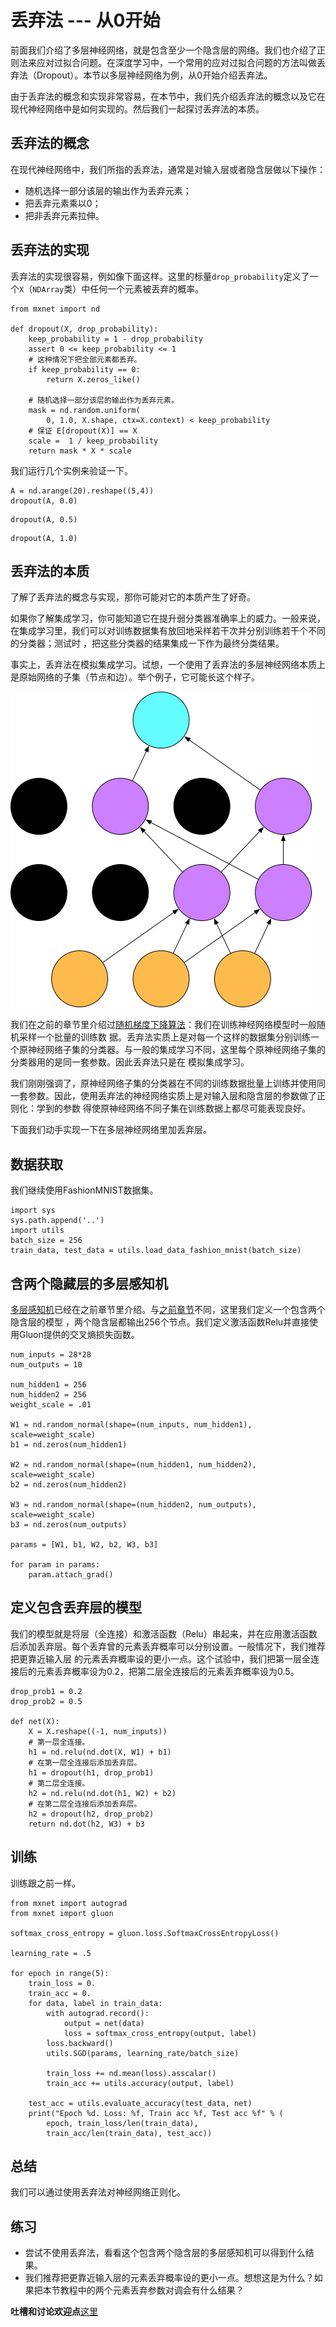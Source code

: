 # 丢弃法 --- 从0开始

前面我们介绍了多层神经网络，就是包含至少一个隐含层的网络。我们也介绍了正则法来应对过拟合问题。在深度学习中，一个常用的应对过拟合问题的方法叫做丢弃法（Dropout）。本节以多层神经网络为例，从0开始介绍丢弃法。

由于丢弃法的概念和实现非常容易，在本节中，我们先介绍丢弃法的概念以及它在现代神经网络中是如何实现的。然后我们一起探讨丢弃法的本质。


## 丢弃法的概念

在现代神经网络中，我们所指的丢弃法，通常是对输入层或者隐含层做以下操作：

* 随机选择一部分该层的输出作为丢弃元素；
* 把丢弃元素乘以0；
* 把非丢弃元素拉伸。


## 丢弃法的实现

丢弃法的实现很容易，例如像下面这样。这里的标量`drop_probability`定义了一个`X`（`NDArray`类）中任何一个元素被丢弃的概率。

```{.python .input}
from mxnet import nd

def dropout(X, drop_probability):
    keep_probability = 1 - drop_probability
    assert 0 <= keep_probability <= 1
    # 这种情况下把全部元素都丢弃。
    if keep_probability == 0:
        return X.zeros_like()
    
    # 随机选择一部分该层的输出作为丢弃元素。
    mask = nd.random.uniform(
        0, 1.0, X.shape, ctx=X.context) < keep_probability
    # 保证 E[dropout(X)] == X
    scale =  1 / keep_probability 
    return mask * X * scale
```

我们运行几个实例来验证一下。

```{.python .input}
A = nd.arange(20).reshape((5,4))
dropout(A, 0.0)
```

```{.python .input}
dropout(A, 0.5)
```

```{.python .input}
dropout(A, 1.0)
```

## 丢弃法的本质

了解了丢弃法的概念与实现，那你可能对它的本质产生了好奇。

如果你了解集成学习，你可能知道它在提升弱分类器准确率上的威力。一般来说，在集成学习里，我们可以对训练数据集有放回地采样若干次并分别训练若干个不同的分类器；测试时
，把这些分类器的结果集成一下作为最终分类结果。

事实上，丢弃法在模拟集成学习。试想，一个使用了丢弃法的多层神经网络本质上是原始网络的子集（节点和边）。举个例子，它可能长这个样子。

![](../img/dropout.png)

我们在之前的章节里介绍过[随机梯度下降算法](linear-regression-scratch.md)：我们在训练神经网络模型时一般随机采样一个批量的训练数
据。丢弃法实质上是对每一个这样的数据集分别训练一个原神经网络子集的分类器。与一般的集成学习不同，这里每个原神经网络子集的分类器用的是同一套参数。因此丢弃法只是在
模拟集成学习。

我们刚刚强调了，原神经网络子集的分类器在不同的训练数据批量上训练并使用同一套参数。因此，使用丢弃法的神经网络实质上是对输入层和隐含层的参数做了正则化：学到的参数
得使原神经网络不同子集在训练数据上都尽可能表现良好。

下面我们动手实现一下在多层神经网络里加丢弃层。

## 数据获取

我们继续使用FashionMNIST数据集。

```{.python .input  n=1}
import sys
sys.path.append('..')
import utils
batch_size = 256
train_data, test_data = utils.load_data_fashion_mnist(batch_size)
```

## 含两个隐藏层的多层感知机

[多层感知机](mlp-scratch.md)已经在之前章节里介绍。与[之前章节](mlp-scratch.md)不同，这里我们定义一个包含两个隐含层的模型
，两个隐含层都输出256个节点。我们定义激活函数Relu并直接使用Gluon提供的交叉熵损失函数。

```{.python .input  n=2}
num_inputs = 28*28
num_outputs = 10

num_hidden1 = 256
num_hidden2 = 256
weight_scale = .01

W1 = nd.random_normal(shape=(num_inputs, num_hidden1), scale=weight_scale)
b1 = nd.zeros(num_hidden1)

W2 = nd.random_normal(shape=(num_hidden1, num_hidden2), scale=weight_scale)
b2 = nd.zeros(num_hidden2)

W3 = nd.random_normal(shape=(num_hidden2, num_outputs), scale=weight_scale)
b3 = nd.zeros(num_outputs)

params = [W1, b1, W2, b2, W3, b3]

for param in params:
    param.attach_grad()
```

## 定义包含丢弃层的模型

我们的模型就是将层（全连接）和激活函数（Relu）串起来，并在应用激活函数后添加丢弃层。每个丢弃曾的元素丢弃概率可以分别设置。一般情况下，我们推荐把更靠近输入层
的元素丢弃概率设的更小一点。这个试验中，我们把第一层全连接后的元素丢弃概率设为0.2，把第二层全连接后的元素丢弃概率设为0.5。

```{.python .input  n=4}
drop_prob1 = 0.2
drop_prob2 = 0.5

def net(X):
    X = X.reshape((-1, num_inputs))
    # 第一层全连接。
    h1 = nd.relu(nd.dot(X, W1) + b1)
    # 在第一层全连接后添加丢弃层。
    h1 = dropout(h1, drop_prob1)
    # 第二层全连接。
    h2 = nd.relu(nd.dot(h1, W2) + b2)
    # 在第二层全连接后添加丢弃层。
    h2 = dropout(h2, drop_prob2)
    return nd.dot(h2, W3) + b3
```

## 训练

训练跟之前一样。

```{.python .input  n=8}
from mxnet import autograd
from mxnet import gluon

softmax_cross_entropy = gluon.loss.SoftmaxCrossEntropyLoss()

learning_rate = .5

for epoch in range(5):
    train_loss = 0.
    train_acc = 0.
    for data, label in train_data:
        with autograd.record():
            output = net(data)
            loss = softmax_cross_entropy(output, label)
        loss.backward()
        utils.SGD(params, learning_rate/batch_size)

        train_loss += nd.mean(loss).asscalar()
        train_acc += utils.accuracy(output, label)

    test_acc = utils.evaluate_accuracy(test_data, net)
    print("Epoch %d. Loss: %f, Train acc %f, Test acc %f" % (
        epoch, train_loss/len(train_data), 
        train_acc/len(train_data), test_acc))
```

## 总结

我们可以通过使用丢弃法对神经网络正则化。

## 练习

- 尝试不使用丢弃法，看看这个包含两个隐含层的多层感知机可以得到什么结果。
- 我们推荐把更靠近输入层的元素丢弃概率设的更小一点。想想这是为什么？如果把本节教程中的两个元素丢弃参数对调会有什么结果？

**吐槽和讨论欢迎点**[这里](https://discuss.gluon.ai/t/topic/1278)
